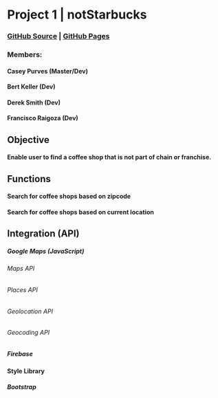 # Project 1 | notStarbucks

### [GitHub Source](https://github.com/caseyjames95/Project1) | [GitHub Pages](https://caseyjames95.github.io/Project1/)


### Members:
#### Casey Purves (Master/Dev)
#### Bert Keller (Dev)
#### Derek Smith (Dev)
#### Francisco Raigoza (Dev)


## Objective
#### Enable user to find a coffee shop that is not part of chain or franchise.

## Functions
#### Search for coffee shops based on zipcode
#### Search for coffee shops based on current location

## Integration (API)
##### Google Maps (JavaScript)
###### Maps API
###### Places API
###### Geolocation API
###### Geocoding API
##### Firebase
#### Style Library
##### Bootstrap
